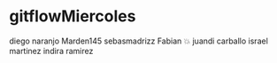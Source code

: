 # gitflowMiercoles

diego naranjo
Marden145
sebasmadrizz
Fabian :boom:
juandi carballo
israel martinez
indira ramirez
